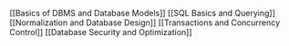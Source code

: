 

[[Basics of DBMS and Database Models]]
[[SQL Basics and Querying]]
[[Normalization and Database Design]]
[[Transactions and Concurrency Control]]
[[Database Security and Optimization]]


